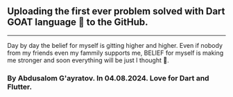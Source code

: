 ## Uploading the first ever problem solved with Dart GOAT language 🐐 to the GitHub.

---

Day by day the belief for myself is gitting higher and higher. Even if nobody from my friends even my fammily supports me, BELIEF for myself is making me stronger and soon everything will be just I thought 💯.



### By Abdusalom G'ayratov. In 04.08.2024. **Love for Dart and Flutter**.


